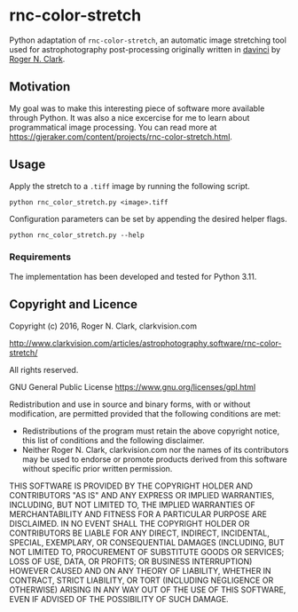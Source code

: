 # rnc-color-stretch
Python adaptation of `rnc-color-stretch`, an automatic image stretching tool used for astrophotography post-processing originally written in [davinci](http://davinci.asu.edu/index.php?title=Main_Page) by [Roger N. Clark](https://clarkvision.com/articles/astrophotography.software/rnc-color-stretch/).

## Motivation
My goal was to make this interesting piece of software more available through Python. It was also a nice excercise for me to learn about programmatical image processing. You can read more at https://gjeraker.com/content/projects/rnc-color-stretch.html.

## Usage
Apply the stretch to a `.tiff` image by running the following script.

```
python rnc_color_stretch.py <image>.tiff
```

Configuration parameters can be set by appending the desired helper flags.

```
python rnc_color_stretch.py --help
```

### Requirements
The implementation has been developed and tested for Python 3.11.

## Copyright and Licence

Copyright (c) 2016, Roger N. Clark, clarkvision.com

http://www.clarkvision.com/articles/astrophotography.software/rnc-color-stretch/

All rights reserved.

GNU General Public License https://www.gnu.org/licenses/gpl.html

Redistribution and use in source and binary forms, with or without modification, are permitted provided that the following conditions are met:
- Redistributions of the program must retain the above copyright notice, this list of conditions and the following disclaimer.
- Neither Roger N. Clark, clarkvision.com nor the names of its contributors may be used to endorse or promote products derived from this software without specific prior written permission.

THIS SOFTWARE IS PROVIDED BY THE COPYRIGHT HOLDER AND CONTRIBUTORS "AS IS" AND ANY EXPRESS OR IMPLIED WARRANTIES, INCLUDING, BUT NOT LIMITED TO, THE IMPLIED WARRANTIES OF MERCHANTABILITY AND FITNESS FOR A PARTICULAR PURPOSE ARE DISCLAIMED. IN NO EVENT SHALL THE COPYRIGHT HOLDER OR CONTRIBUTORS BE LIABLE FOR ANY DIRECT, INDIRECT, INCIDENTAL, SPECIAL, EXEMPLARY, OR CONSEQUENTIAL DAMAGES (INCLUDING, BUT NOT LIMITED TO, PROCUREMENT OF SUBSTITUTE GOODS OR SERVICES; LOSS OF USE, DATA, OR PROFITS; OR BUSINESS INTERRUPTION) HOWEVER CAUSED AND ON ANY THEORY OF LIABILITY, WHETHER IN CONTRACT, STRICT LIABILITY, OR TORT (INCLUDING NEGLIGENCE OR OTHERWISE) ARISING IN ANY WAY OUT OF THE USE OF THIS SOFTWARE, EVEN IF ADVISED OF THE POSSIBILITY OF SUCH DAMAGE. 
